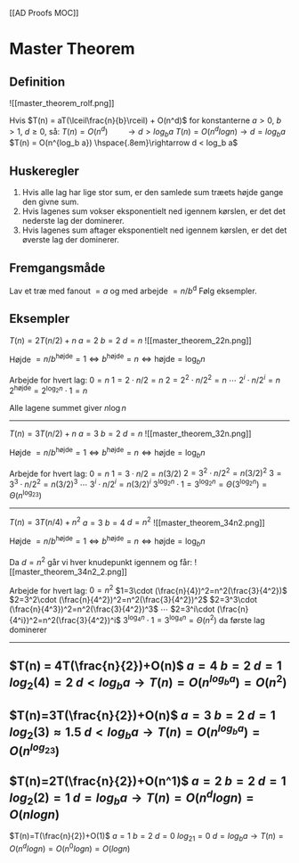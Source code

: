 [[AD Proofs MOC]]

# Master Theorem
## Definition

![[master_theorem_rolf.png]]

Hvis $T(n) = aT(\lceil\frac{n}{b}\rceil) + O(n^d)$  for konstanterne $a > 0$, $b > 1$, $d \geq 0$, så:
$T(n) = O(n^d) \hspace{2em} \rightarrow d > log_b a$
$T(n) = O(n^dlogn) \rightarrow d=log_ba$
$T(n) = O(n^{log_b a}) \hspace{.8em}\rightarrow d < log_b a$

## Huskeregler
1. Hvis alle lag har lige stor sum, er den samlede sum træets højde gange den givne sum.
2. Hvis lagenes sum vokser eksponentielt ned igennem kørslen, er det det nederste lag der dominerer.
3. Hvis lagenes sum aftager eksponentielt ned igennem kørslen, er det det øverste lag der dominerer.

## Fremgangsmåde
Lav et træ med fanout $=a$ og med arbejde $=n/b^\text{d}$
Følg eksempler.


## Eksempler
$T(n)=2T(n/2)+n$
$a = 2$
$b = 2$
$d = n$
![[master_theorem_22n.png]]

Højde $=n/b^{\text{højde}}=1 \Longleftrightarrow b^{\text{højde}}=n \Longleftrightarrow \text{højde}=\log_bn$

Arbejde for hvert lag:
$0=n$
$1=2\cdot n/2=n$
$2=2^2\cdot n/2^2=n$
$\cdots$
$2^i\cdot n/2^i=n$
$2^\text{højde} = 2^{\log_2n}\cdot 1=n$

Alle lagene summet giver $n\log n$

---

$T(n)=3T(n/2)+n$
$a = 3$
$b = 2$
$d = n$
![[master_theorem_32n.png]]

Højde $=n/b^{\text{højde}}=1 \Longleftrightarrow b^{\text{højde}}=n \Longleftrightarrow \text{højde}=\log_bn$

Arbejde for hvert lag:
$0=n$
$1=3\cdot n/2=n(3/2)$
$2=3^2\cdot n/2^2=n(3/2)^2$
$3=3^3\cdot n/2^2=n(3/2)^3$
$\cdots$
$3^i\cdot n/2^i=n(3/2)^i$
$3^{\log_2n}\cdot 1=3^{\log_2n} = \Theta(3^{\log_2n}) = \Theta(n^{\log_23})$

---

$T(n)=3T(n/4)+n^2$
$a = 3$
$b = 4$
$d = n^2$
![[master_theorem_34n2.png]]

Højde $=n/b^{\text{højde}}=1 \Longleftrightarrow b^{\text{højde}}=n \Longleftrightarrow \text{højde}=\log_bn$

Da $d=n^2$ går vi hver knudepunkt igennem og får:
![[master_theorem_34n2_2.png]]

Arbejde for hvert lag:
$0=n^2$
$1=3\cdot (\frac{n}{4})^2=n^2(\frac{3}{4^2})$
$2=3^2\cdot (\frac{n}{4^2})^2=n^2(\frac{3}{4^2})^2$
$2=3^3\cdot (\frac{n}{4^3})^2=n^2(\frac{3}{4^2})^3$
$\cdots$
$2=3^i\cdot (\frac{n}{4^i})^2=n^2(\frac{3}{4^2})^i$
$3^{\log_4n}\cdot 1=3^{\log_4n} = \Theta(n^2)$ da første lag dominerer

---

$T(n) = 4T(\frac{n}{2})+O(n)$
$a = 4$
$b=2$
$d=1$
$log_2(4) = 2$
$d < log_ba \rightarrow T(n) = O(n^{log_ba}) = O(n^2)$
---
$T(n)=3T(\frac{n}{2})+O(n)$
$a=3$
$b=2$
$d=1$
$log_2(3) \approx 1.5$
$d<log_ba \rightarrow T(n) = O(n^{log_ba})=O(n^{log_23})$
---
$T(n)=2T(\frac{n}{2})+O(n^1)$
$a=2$
$b=2$
$d=1$
$log_2(2)=1$
$d=log_ba \rightarrow T(n)=O(n^dlogn)=O(nlogn)$
---
$T(n)=T(\frac{n}{2})+O(1)$
$a=1$
$b=2$
$d=0$
$log_21=0$
$d=log_ba \rightarrow T(n)=O(n^dlogn)=O(n^0logn)=O(logn)$